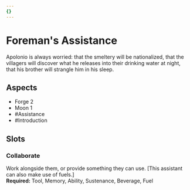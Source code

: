 ```yaml
---
{}
---
```

# Foreman's Assistance
Apolonio is always worried: that the smeltery will be nationalized, that the villagers will discover what he releases into their drinking water at night, that his brother will strangle him in his sleep. 
## Aspects
- Forge 2
- Moon 1
- #Assistance
-  #Introduction 
## Slots
### Collaborate
Work alongside them, or provide something they can use. \[This  assistant can also make use of fuels.]<br>**Required:** Tool, Memory, Ability, Sustenance, Beverage, Fuel